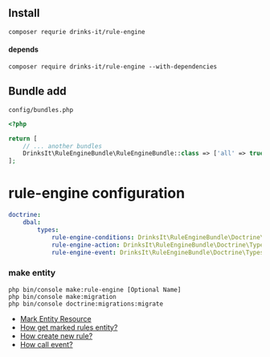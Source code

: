 ## Install

```shell
composer requrie drinks-it/rule-engine
```

#### depends
```shell
composer require drinks-it/rule-engine --with-dependencies 
```

## Bundle add

`config/bundles.php`

```php
<?php

return [
    // ... another bundles
    DrinksIt\RuleEngineBundle\RuleEngineBundle::class => ['all' => true]
];
```

# rule-engine configuration

```yaml
doctrine:
    dbal:
        types:
            rule-engine-conditions: DrinksIt\RuleEngineBundle\Doctrine\Types\ConditionsType
            rule-engine-action: DrinksIt\RuleEngineBundle\Doctrine\Types\ActionType
            rule-engine-event: DrinksIt\RuleEngineBundle\Doctrine\Types\TriggerEventType
```

### make entity

```shell
php bin/console make:rule-engine [Optional Name]
php bin/console make:migration
php bin/console doctrine:migrations:migrate
```


* [Mark Entity Resource](docs/mark_entity_resources.md)
* [How get marked rules entity?](docs/how_get_marked_rule_entity.md)
* [How create new rule?](docs/how_create_new_rule.md)
* [How call event?](docs/Event.md)
